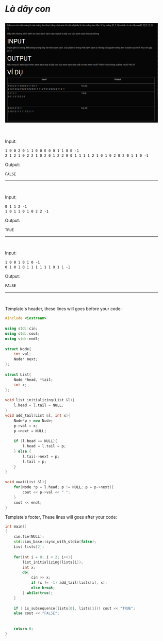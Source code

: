 ***Là dãy con***
===
![alt text](image.png)
---
<br>

Input:
```
1 0 0 2 0 1 1 0 0 0 0 0 1 1 0 0 -1
2 1 2 1 0 2 2 1 0 2 0 1 2 2 0 0 1 1 1 1 2 1 0 1 0 2 0 2 0 1 1 0 -1
```
Output:
```
FALSE
```
---
<br>

Input:
```
0 1 1 2 -1
1 0 1 1 0 1 0 2 2 -1
```
Output:
```
TRUE
```
---
<br>

Input:
```
1 0 0 1 0 1 0 -1
0 1 0 1 0 1 1 1 1 1 1 0 1 1 -1
```
Output:
```
FALSE
```
---
<br>

Template's header, these lines will goes before your code:<br>
```c++
#include <iostream>

using std::cin;
using std::cout;
using std::endl;

struct Node{
    int val;
    Node* next;
};

struct List{
    Node *head, *tail;
    int x;
};

void list_initializing(List &l){
    l.head = l.tail = NULL;
}
void add_tail(List &l, int x){
    Node*p = new Node;
    p->val = x;
    p->next = NULL;

    if (l.head == NULL){
        l.head = l.tail = p;
    } else {
        l.tail->next = p;   
        l.tail = p;
    }
}

void xuat(List &l){
    for(Node *p = l.head; p != NULL; p = p->next){
        cout << p->val << " ";
    }
    cout << endl;
}
```
Template's footer, These lines will goes after your code:<br>
```c++
int main()
{
    cin.tie(NULL);
    std::ios_base::sync_with_stdio(false);
    List lists[2];

    for(int i = 0; i < 2; i++){
        list_initializing(lists[i]);
        int x;
        do{
            cin >> x;
            if (x != -1) add_tail(lists[i], x);
            else break;
        } while(true);
    }

    if ( is_subsequence(lists[0], lists[1])) cout << "TRUE";
    else cout << "FALSE";


    return 0;
}
```